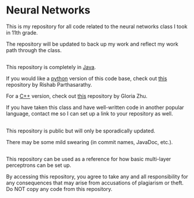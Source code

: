 # Neural Networks
This is my repository for all code related to the neural networks class I took in 11th grade.

The repository will be updated to back up my work and reflect my work path through the class.
##
This repository is completely in [Java](https://www.oracle.com/java/).

If you would like a [python](https://www.python.org/) version of this code base, check out [this](https://github.com/rishab-partha/Neural-Networks) repository by Rishab Parthasarathy.

For a [C++](http://www.cplusplus.com/) version, check out [this](https://github.com/g10ria/ATCS-Neural-Networks) repository by Gloria Zhu.

If you have taken this class and have well-written code in another popular language, contact me so I can set up a link to your repository as well.
##
This repository is public but will only be sporadically updated.

There may be some mild swearing (in commit names, JavaDoc, etc.).
##
This repository can be used as a reference for how basic multi-layer perceptrons can be set up.

By accessing this repository, you agree to take any and all responsibility for any consequences that may arise from accusations of plagiarism or theft. Do NOT copy any code from this repository.

